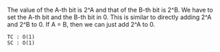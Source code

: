 The value of the A-th bit is 2^A and that
of the B-th bit is 2^B.
We have to set the A-th bit and the B-th bit
in 0. This is similar to directly adding 2^A 
and 2^B to 0. 
If A = B, then we can just add 2^A to 0.
    
    TC : O(1)
    SC : O(1)